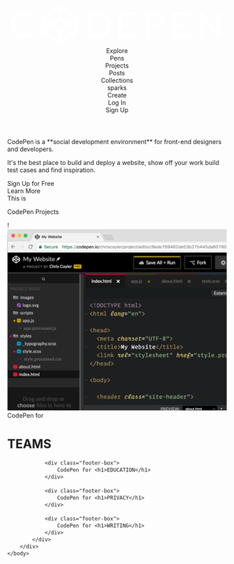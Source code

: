 <!DOCTYPE html>
<html lang="en">
    <head>
        <meta charset="UTF-8">
        <title>My Website</title>
        <script src="https://kit.fontawesome.com/54aebf4ee4.js" crossorigin="anonymous"></script>
        <link rel="stylesheet" href="style.css">
    </head>
    <body>
        <header class="site-header">
            <div class="left-header">
                <div class="logo">
                    <svg xmlns="http://www.w3.org/2000/svg" viewBox="0 0 138 26" fill="none" stroke="#fff" stroke-width="2.3" stroke-linecap="round" stroke-linejoin="round">
                        <path d="M80 6h-9v14h9 M114 6h-9 v14h9 M111 13h-6 M77 13h-6 M122 20V6l11 14V6 M22 16.7L33 24l11-7.3V9.3L33 2L22 9.3V16.7z M44 16.7L33 9.3l-11 7.4 M22 9.3l11 7.3 l11-7.3 M33 2v7.3 M33 16.7V24 M88 14h6c2.2 0 4-1.8 4-4s-1.8-4-4-4h-6v14 M15 8c-1.3-1.3-3-2-5-2c-4 0-7 3-7 7s3 7 7 7 c2 0 3.7-0.8 5-2 M64 13c0 4-3 7-7 7h-5V6h5C61 6 64 9 64 13z"/>
                    </svg>
                </div>
                <div class="header-content">
                    <div class="header">
                        Explore
                    </div>
                    <div class="links">
                        <div class="link">
                            Pens
                        </div>
                        <div class="link">
                            Projects
                        </div>
                        <div class="link">
                            Posts
                        </div>
                        <div class="link">
                            Collections
                        </div>
                        <div class="sparks">
                            sparks <i class="fal fa-angle-down"></i>
                        </div>
                    </div>
                </div>
            </div>
            <div class="right-header">
                <div class="box">
                    Create <i class="fal fa-angle-down"></i>
                </div>
                <div class="search">
                    <i class="fas fa-search"></i>
                </div>
                <div class="box">
                    Log In
                </div>
                <div class="box">
                    Sign Up
                </div>
            </div>
        </header>
        <div class="body">
            <div class="top-body">
                <p>CodePen is a **social development environment** for front-end designers and developers. </p>
            </div>
            <div class="bottom-body">
                <p>It's the best place to build and deploy a website, show off your work build test cases and find inspiration.</p>
            </div>
            <div class="body-buttons">
                <div class="body-button1">
                    Sign Up for Free
                </div>
                <div class="body-button2">
                    Learn More
                </div>
            </div>
            <div class="prod-img">
                <div class="img">
                    <div class="img-title">
                        This is <p>CodePen Projects</p>!
                    </div>
                    <img src="lmr7a8e.png" alt="CodePen Project">    
                </div>
            </div>
        </div>
        <div class="footer">
            <div class="footer-boxes">
                <div class="footer-box">
                    CodePen for <h1>TEAMS</h1>
                </div>
                
                <div class="footer-box">
                    CodePen for <h1>EDUCATION</h1>
                </div>
                
                <div class="footer-box">
                    CodePen for <h1>PRIVACY</h1>
                </div>
                
                <div class="footer-box">
                    CodePen for <h1>WRITING</h1>
                </div>
            </div>
        </div>
    </body>
</html>
